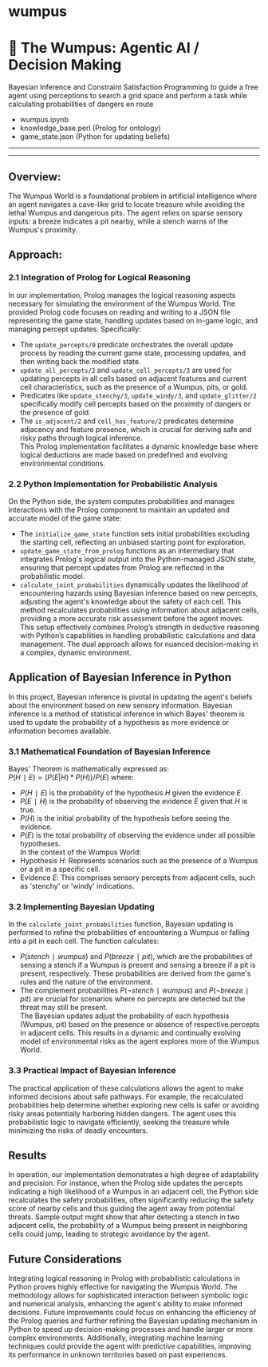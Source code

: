 # wumpus

# 🧌 The Wumpus: Agentic AI / Decision Making

Bayesian Inference and Constraint Satisfaction Programming to guide a free agent using perceptions to search a grid space and perform a task while calculating probabilities of dangers en route
- wumpus.ipynb  
- knowledge_base.perl  (Prolog for ontology)  
- game_state.json  (Python for updating beliefs)  

---  
---  

## **Overview**:  
The Wumpus World is a foundational problem in artificial intelligence where an agent navigates a cave-like grid to locate treasure while avoiding the lethal Wumpus and dangerous pits. The agent relies on sparse sensory inputs: a breeze indicates a pit nearby, while a stench warns of the Wumpus's proximity.  

## **Approach**:  
### 2.1 Integration of Prolog for Logical Reasoning  
In our implementation, Prolog manages the logical reasoning aspects necessary for simulating the environment of the Wumpus World. The provided Prolog code focuses on reading and writing to a JSON file representing the game state, handling updates based on in-game logic, and managing percept updates. Specifically:  
- The `update_percepts/0` predicate orchestrates the overall update process by reading the current game state, processing updates, and then writing back the modified state.
-	`update_all_percepts/2` and `update_cell_percepts/3` are used for updating percepts in all cells based on adjacent features and current cell characteristics, such as the presence of a Wumpus, pits, or gold.
-	Predicates like `update_stenchy/3`, `update_windy/3`, and `update_glitter/2` specifically modify cell percepts based on the proximity of dangers or the presence of gold.
-	The `is_adjacent/2` and `cell_has_feature/2` predicates determine adjacency and feature presence, which is crucial for deriving safe and risky paths through logical inference.  
This Prolog implementation facilitates a dynamic knowledge base where logical deductions are made based on predefined and evolving environmental conditions.  

### 2.2 Python Implementation for Probabilistic Analysis  
On the Python side, the system computes probabilities and manages interactions with the Prolog component to maintain an updated and accurate model of the game state:  
-	The `initialize_game_state` function sets initial probabilities excluding the starting cell, reflecting an unbiased starting point for exploration.
-	`update_game_state_from_prolog` functions as an intermediary that integrates Prolog's logical output into the Python-managed JSON state, ensuring that percept updates from Prolog are reflected in the probabilistic model.
-	`calculate_joint_probabilities` dynamically updates the likelihood of encountering hazards using Bayesian inference based on new percepts, adjusting the agent's knowledge about the safety of each cell. This method recalculates probabilities using information about adjacent cells, providing a more accurate risk assessment before the agent moves.  
This setup effectively combines Prolog’s strength in deductive reasoning with Python’s capabilities in handling probabilistic calculations and data management. The dual approach allows for nuanced decision-making in a complex, dynamic environment.  

## **Application of Bayesian Inference in Python**  
In this project, Bayesian inference is pivotal in updating the agent's beliefs about the environment based on new sensory information. Bayesian inference is a method of statistical inference in which Bayes' theorem is used to update the probability of a hypothesis as more evidence or information becomes available.  

### 3.1 Mathematical Foundation of Bayesian Inference  
Bayes' Theorem is mathematically expressed as:  
$P(H ∣ E) = (P(E | H) * P(H)) / P(E)$
where:  
-	$P(H ∣ E)$ is the probability of the hypothesis $H$ given the evidence $E$.
-	$P(E ∣ H)$ is the probability of observing the evidence $E$ given that $H$ is true.
-	$P(H)$ is the initial probability of the hypothesis before seeing the evidence.
-	$P(E)$ is the total probability of observing the evidence under all possible hypotheses.  
In the context of the Wumpus World:  
-	Hypothesis $H$: Represents scenarios such as the presence of a Wumpus or a pit in a specific cell.
-	Evidence $E$: This comprises sensory percepts from adjacent cells, such as 'stenchy' or 'windy' indications.  

### 3.2 Implementing Bayesian Updating  
In the `calculate_joint_probabilities` function, Bayesian updating is performed to refine the probabilities of encountering a Wumpus or falling into a pit in each cell. The function calculates:  
-	$P(stench ∣ wumpus)$ and $P(breeze ∣ pit)$, which are the probabilities of sensing a stench if a Wumpus is present and sensing a breeze if a pit is present, respectively. These probabilities are derived from the game's rules and the nature of the environment.  
-	The complement probabilities $P(¬stench ∣ wumpus)$ and $P(¬breeze ∣ pit)$ are crucial for scenarios where no percepts are detected but the threat may still be present.  
The Bayesian updates adjust the probability of each hypothesis (Wumpus, pit) based on the presence or absence of respective percepts in adjacent cells. This results in a dynamic and continually evolving model of environmental risks as the agent explores more of the Wumpus World.  

### 3.3 Practical Impact of Bayesian Inference  
The practical application of these calculations allows the agent to make informed decisions about safe pathways. For example, the recalculated probabilities help determine whether exploring new cells is safer or avoiding risky areas potentially harboring hidden dangers. The agent uses this probabilistic logic to navigate efficiently, seeking the treasure while minimizing the risks of deadly encounters.  

## **Results**
In operation, our implementation demonstrates a high degree of adaptability and precision. For instance, when the Prolog side updates the percepts indicating a high likelihood of a Wumpus in an adjacent cell, the Python side recalculates the safety probabilities, often significantly reducing the safety score of nearby cells and thus guiding the agent away from potential threats. Sample output might show that after detecting a stench in two adjacent cells, the probability of a Wumpus being present in neighboring cells could jump, leading to strategic avoidance by the agent.

## **Future Considerations**
Integrating logical reasoning in Prolog with probabilistic calculations in Python proves highly effective for navigating the Wumpus World. The methodology allows for sophisticated interaction between symbolic logic and numerical analysis, enhancing the agent's ability to make informed decisions. Future improvements could focus on enhancing the efficiency of the Prolog queries and further refining the Bayesian updating mechanism in Python to speed up decision-making processes and handle larger or more complex environments. Additionally, integrating machine learning techniques could provide the agent with predictive capabilities, improving its performance in unknown territories based on past experiences.

